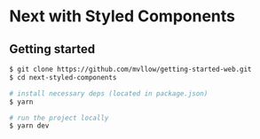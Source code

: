 # Next with Styled Components

## Getting started

```sh
$ git clone https://github.com/mvllow/getting-started-web.git
$ cd next-styled-components

# install necessary deps (located in package.json)
$ yarn

# run the project locally
$ yarn dev
```
